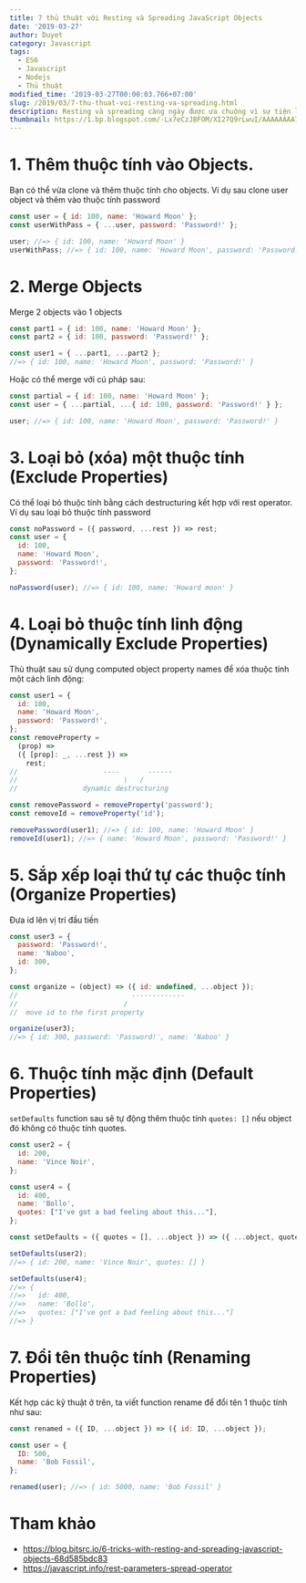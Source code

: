 ```yaml
---
title: 7 thủ thuật với Resting và Spreading JavaScript Objects
date: '2019-03-27'
author: Duyet
category: Javascript
tags:
  - ES6
  - Javascript
  - Nodejs
  - Thủ thuật
modified_time: '2019-03-27T00:00:03.766+07:00'
slug: /2019/03/7-thu-thuat-voi-resting-va-spreading.html
description: Resting và spreading càng ngày được ưa chuộng vì sự tiện lợi của nó, sau đây là 7 tricks với JavaScript objects.
thumbnail: https://1.bp.blogspot.com/-Lx7eCzJBFOM/XI27Q9rLwuI/AAAAAAAA7f8/nArHouQIfwIJF_VQOpoUm2qaEG7VMgnfgCLcBGAs/s1600/Screen%2BShot%2B2019-03-17%2Bat%2B10.12.44%2BAM.png
---
```


# 1. Thêm thuộc tính vào Objects.

Bạn có thể vừa clone và thêm thuộc tính cho objects. Ví dụ sau clone user object và thêm vào thuộc tính password

```js
const user = { id: 100, name: 'Howard Moon' };
const userWithPass = { ...user, password: 'Password!' };

user; //=> { id: 100, name: 'Howard Moon' }
userWithPass; //=> { id: 100, name: 'Howard Moon', password: 'Password!' }
```

# 2. Merge Objects

Merge 2 objects vào 1 objects

```js
const part1 = { id: 100, name: 'Howard Moon' };
const part2 = { id: 100, password: 'Password!' };

const user1 = { ...part1, ...part2 };
//=> { id: 100, name: 'Howard Moon', password: 'Password!' }
```

Hoặc có thể merge với cú pháp sau:

```js
const partial = { id: 100, name: 'Howard Moon' };
const user = { ...partial, ...{ id: 100, password: 'Password!' } };

user; //=> { id: 100, name: 'Howard Moon', password: 'Password!' }
```

# 3. Loại bỏ (xóa) một thuộc tính (Exclude Properties)

Có thể loại bỏ thuộc tính bằng cách destructuring kết hợp với rest operator. Ví dụ sau loại bỏ thuộc tính password

```js
const noPassword = ({ password, ...rest }) => rest;
const user = {
  id: 100,
  name: 'Howard Moon',
  password: 'Password!',
};

noPassword(user); //=> { id: 100, name: 'Howard moon' }
```

# 4. Loại bỏ thuộc tính linh động (Dynamically Exclude Properties)

Thủ thuật sau sử dụng computed object property names để xóa thuộc tính một cách linh động:

```js
const user1 = {
  id: 100,
  name: 'Howard Moon',
  password: 'Password!',
};
const removeProperty =
  (prop) =>
  ({ [prop]: _, ...rest }) =>
    rest;
//                     ----       ------
//                          \   /
//                dynamic destructuring

const removePassword = removeProperty('password');
const removeId = removeProperty('id');

removePassword(user1); //=> { id: 100, name: 'Howard Moon' }
removeId(user1); //=> { name: 'Howard Moon', password: 'Password!' }
```

# 5. Sắp xếp loại thứ tự các thuộc tính (Organize Properties)

Đưa id lên vị trí đầu tiền

```js
const user3 = {
  password: 'Password!',
  name: 'Naboo',
  id: 300,
};

const organize = (object) => ({ id: undefined, ...object });
//                            -------------
//                          /
//  move id to the first property

organize(user3);
//=> { id: 300, password: 'Password!', name: 'Naboo' }
```

# 6. Thuộc tính mặc định (Default Properties)

`setDefaults` function sau sẽ tự động thêm thuộc tính `quotes: []` nếu object đó không có thuộc tính quotes.

```js
const user2 = {
  id: 200,
  name: 'Vince Noir',
};

const user4 = {
  id: 400,
  name: 'Bollo',
  quotes: ["I've got a bad feeling about this..."],
};

const setDefaults = ({ quotes = [], ...object }) => ({ ...object, quotes });

setDefaults(user2);
//=> { id: 200, name: 'Vince Noir', quotes: [] }

setDefaults(user4);
//=> {
//=>   id: 400,
//=>   name: 'Bollo',
//=>   quotes: ["I've got a bad feeling about this..."]
//=> }
```

# 7. Đổi tên thuộc tính (Renaming Properties)

Kết hợp các kỹ thuật ở trên, ta viết function rename để đổi tên 1 thuộc tính như sau:

```js
const renamed = ({ ID, ...object }) => ({ id: ID, ...object });

const user = {
  ID: 500,
  name: 'Bob Fossil',
};

renamed(user); //=> { id: 5000, name: 'Bob Fossil' }
```

# Tham khảo

- https://blog.bitsrc.io/6-tricks-with-resting-and-spreading-javascript-objects-68d585bdc83
- https://javascript.info/rest-parameters-spread-operator
